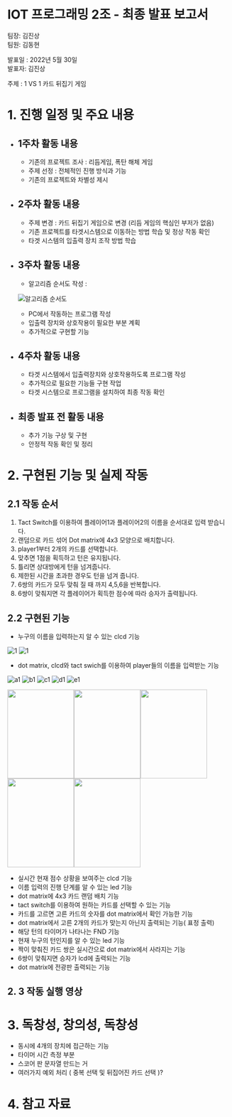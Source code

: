 # IOT 프로그래밍 2조 - 최종 발표 보고서

팀장: 김진상<br>팀원: 김동현 

발표일 : 2022년 5월 30일<br>발표자: 김진상

주제 : 1 VS 1 카드 뒤집기 게임

# 1. 진행 일정 및 주요 내용

- ## 1주차 활동 내용
  - 기존의 프로젝트 조사 : 리듬게임, 폭탄 해체 게임
  - 주제 선정 : 전체적인 진행 방식과 기능
  - 기존의 프로젝트와 차별성 제시 


- ## 2주차 활동 내용
  - 주제 변경 : 카드 뒤집기 게임으로 변경 (리듬 게임의 핵심인 부저가 없음)
  - 기존 프로젝트를 타겟시스템으로 이동하는 방법 학습 및 정상 작동 확인
  - 타겟 시스템의 입출력 장치 조작 방법 학습  



- ## 3주차 활동 내용
  - 알고리즘 순서도 작성 : 
  
  ![알고리즘 순서도](https://user-images.githubusercontent.com/80252681/171007720-70311687-6b1d-4270-8f1a-05c5568c8702.jpg)
  
  - PC에서 작동하는 프로그램 작성
  - 입출력 장치와 상호작용이 필요한 부분 계획
  - 추가적으로 구현할 기능 



- ## 4주차 활동 내용
  - 타겟 시스템에서 입출력장치와 상호작용하도록 프로그램 작성
  - 추가적으로 필요한 기능들 구현 작업
  - 타겟 시스템으로 프로그램을 설치하여 최종 작동 확인

- ## 최종 발표 전 활동 내용
  - 추가 기능 구상 및 구현
  - 안정적 작동 확인 및 정리



# 2. 구현된 기능 및 실제 작동

  ## 2.1 작동 순서
  1) Tact Switch를 이용하여 플레이어1과 플레이어2의 이름을 순서대로 입력 받습니다.
  2) 랜덤으로 카드 섞어 Dot matrix에 4x3 모양으로 배치합니다.
  3) player1부터 2개의 카드를 선택합니다.
  4) 맞추면 1점을 획득하고 턴은 유지됩니다.
  5) 틀리면 상대방에게 턴을 넘겨줍니다.
  6) 제한된 시간을 초과한 경우도 턴을 넘겨 줍니다.
  7) 6쌍의 카드가 모두 맞춰 질 때 까지 4,5,6을 반복합니다.
  8) 6쌍이 맞춰지면 각 플레이어가 획득한 점수에 따라 승자가 출력됩니다.

  ## 2.2 구현된 기능
  
  - 누구의 이름을 입력하는지 알 수 있는 clcd 기능
  
  ![1](https://user-images.githubusercontent.com/80252681/172615594-f32a0951-d14e-4526-9f9d-5b61c94253bc.jpg)
  ![1](https://user-images.githubusercontent.com/80252681/172616486-b2975aef-7991-483b-9912-fba602d75697.jpg)

  - dot matrix, clcd와 tact swich를 이용하여 player들의 이름을 입력받는 기능
  
  ![a1](https://user-images.githubusercontent.com/80252681/172620831-e6323cd4-e622-4043-8295-84cb75b5453c.jpg)
  ![b1](https://user-images.githubusercontent.com/80252681/172620836-c8967472-977b-487c-8930-2a0447dc2560.jpg)
  ![c1](https://user-images.githubusercontent.com/80252681/172620837-a35f986d-e19d-401c-97ec-476f6517100c.jpg)
  ![d1](https://user-images.githubusercontent.com/80252681/172620842-317b70eb-1b1b-4b58-b205-670c3b7965ca.jpg)
  ![e1](https://user-images.githubusercontent.com/80252681/172620846-1f704626-c07e-4754-aa84-b42eae72d6c4.jpg)
  
  <img src="../img/dot_A.gif" width="150" height="200"/><img src="../img/dot_B.gif" width="150" height="200"/><img src="../img/dot_C.gif" width="150" height="200"/><img src="../img/dot_D.gif" width="150" height="200"/><img src="../img/dot_E.gif" width="150" height="200"/>
  
  - 실시간 현재 점수 상황을 보여주는 clcd 기능
  - 이름 입력의 진행 단계를 알 수 있는 led 기능
  - dot matrix에 4x3 카드 랜덤 배치 기능
  - tact switch를 이용하여 원하는 카드를 선택할 수 있는 기능
  - 카드를 고르면 고른 카드의 숫자를 dot matrix에서 확인 가능한 기능
  - dot matrix에서 고른 2개의 카드가 맞는지 아닌지 출력되는 기능( 표정 출력) 
  - 해당 턴의 타이머가 나타나는 FND 기능
  - 현재 누구의 턴인지를 알 수 있는 led 기능
  - 짝이 맞춰진 카드 쌍은 실시간으로 dot matrix에서 사라지는 기능 
  - 6쌍이 맞춰지면 승자가 lcd에 출력되는 기능
  - dot matrix에 전광판 출력되는 기능


  ## 2. 3 작동 실행 영상


# 3. 독창성, 창의성, 독창성
  - 동시에 4개의 장치에 접근하는 기능 
  - 타이머 시간 측정 부분
  - 스코어 판 문자열 만드는 거
  - 여러가지 예외 처리 ( 중복 선택 및 뒤집어진 카드 선택 )?

# 4. 참고 자료 
